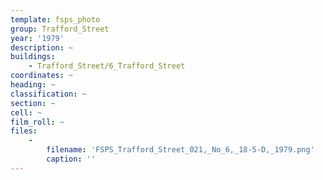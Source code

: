 ```yaml
---
template: fsps_photo
group: Trafford_Street
year: '1979'
description: ~
buildings:
    - Trafford_Street/6_Trafford_Street
coordinates: ~
heading: ~
classification: ~
section: ~
cell: ~
film_roll: ~
files:
    -
        filename: 'FSPS_Trafford_Street_021,_No_6,_18-5-D,_1979.png'
        caption: ''
---
```

